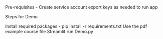 Pre-requisites - Create service account export keys as needed to run app

Steps for Demo

Install required packages - pip install -r requirements.txt
Use the pdf example course file
Streamlit run Demo.py
